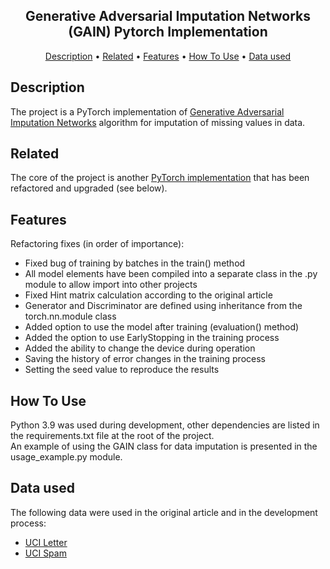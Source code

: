 <h2 align='center'>Generative Adversarial Imputation Networks (GAIN) Pytorch Implementation</h2>

<p align="center">
  <a href="#description">Description</a> •
  <a href="#related">Related</a> •
  <a href="#features">Features</a> •
  <a href="#how-to-use">How To Use</a> •
  <a href="#data-used">Data used</a>
</p>

## Description

The project is a PyTorch implementation of [Generative Adversarial Imputation Networks](https://arxiv.org/pdf/1806.02920.pdf) algorithm for imputation of missing values in data.

## Related

The core of the project is another [PyTorch implementation](https://github.com/dhanajitb/GAIN-Pytorch/) that has been refactored and upgraded (see below).

## Features

Refactoring fixes (in order of importance):

- Fixed bug of training by batches in the train() method
- All model elements have been compiled into a separate class in the .py module to allow import into other projects
- Fixed Hint matrix calculation according to the original article
- Generator and Discriminator are defined using inheritance from the torch.nn.module class
- Added option to use the model after training (evaluation() method)
- Added the option to use EarlyStopping in the training process
- Added the ability to change the device during operation
- Saving the history of error changes in the training process
- Setting the seed value to reproduce the results

## How To Use

Python 3.9 was used during development, other dependencies are listed in the requirements.txt file at the root of the project.<br>
An example of using the GAIN class for data imputation is presented in the usage_example.py module.

## Data used

The following data were used in the original article and in the development process:

- [UCI Letter](https://archive.ics.uci.edu/ml/datasets/Letter+Recognition)
- [UCI Spam](https://archive.ics.uci.edu/ml/datasets/Spambase)











